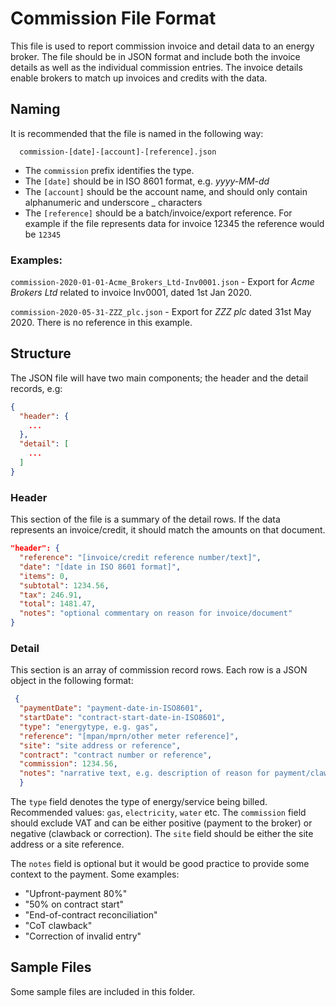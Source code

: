 # Commission File Format

This file is used to report commission invoice and detail data to an energy broker. The file should be in JSON format and include both the 
invoice details as well as the individual commission entries. The invoice details enable brokers to match up invoices and credits with the data.

## Naming

It is recommended that the file is named in the following way:
```
  commission-[date]-[account]-[reference].json
```  
 - The `commission` prefix identifies the type.
 - The `[date]` should be in ISO 8601 format, e.g. *yyyy-MM-dd* 
 - The `[account]` should be the account name, and should only contain alphanumeric and underscore _ characters
 - The `[reference]` should be a batch/invoice/export reference. For example if the file represents data for invoice 12345 the reference would be `12345`

### Examples:

`commission-2020-01-01-Acme_Brokers_Ltd-Inv0001.json`  - Export for _Acme Brokers Ltd_ related to invoice Inv0001, dated 1st Jan 2020.

`commission-2020-05-31-ZZZ_plc.json`  - Export for _ZZZ plc_ dated 31st May 2020. There is no reference in this example.

## Structure

The JSON file will have two main components; the header and the detail records, e.g:
```json
{
  "header": {
    ...
  },
  "detail": [
    ...
  ]
}
```

### Header
This section of the file is a summary of the detail rows. If the data represents an invoice/credit, it should match the amounts on that document.

```json
"header": {
  "reference": "[invoice/credit reference number/text]",
  "date": "[date in ISO 8601 format]",
  "items": 0, 
  "subtotal": 1234.56,
  "tax": 246.91,
  "total": 1481.47,
  "notes": "optional commentary on reason for invoice/document"
}
```

### Detail
This section is an array of commission record rows. Each row is a JSON object in the following format:
```json
 {
  "paymentDate": "payment-date-in-ISO8601", 
  "startDate": "contract-start-date-in-ISO8601",
  "type": "energytype, e.g. gas",
  "reference": "[mpan/mprn/other meter reference]",
  "site": "site address or reference",
  "contract": "contract number or reference",
  "commission": 1234.56,
  "notes": "narrative text, e.g. description of reason for payment/clawback"
  }
```
The `type` field denotes the type of energy/service being billed. Recommended values: `gas`, `electricity`, `water` etc.
The `commission` field should exclude VAT and can be either positive (payment to the broker) or negative (clawback or correction). The `site` field should be
either the site address or a site reference. 

The `notes` field is optional but it would be good practice to provide some context to the payment. Some examples: 
 - "Upfront-payment 80%"
 - "50% on contract start"
 - "End-of-contract reconciliation"
 - "CoT clawback"
 - "Correction of invalid entry"

## Sample Files

Some sample files are included in this folder.
